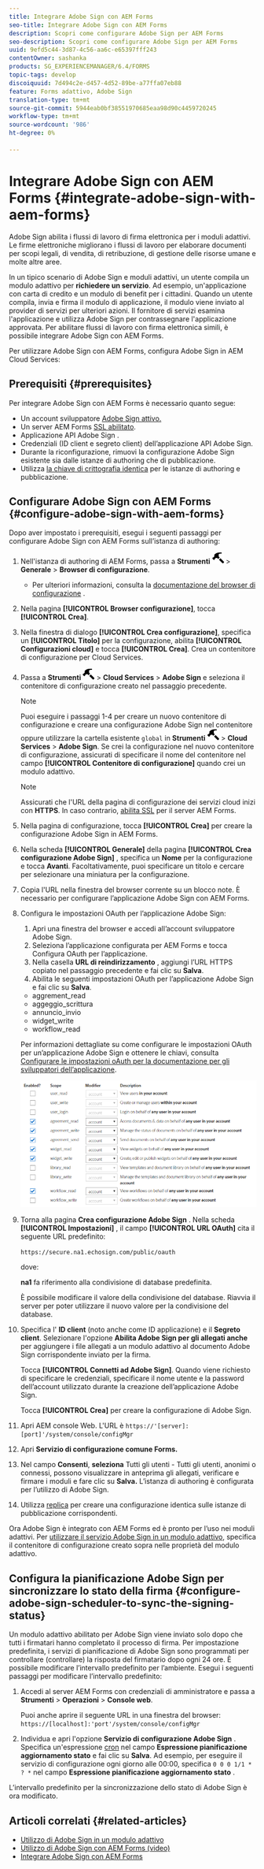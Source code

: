 ```yaml
---
title: Integrare Adobe Sign con AEM Forms
seo-title: Integrare Adobe Sign con AEM Forms
description: Scopri come configurare Adobe Sign per AEM Forms
seo-description: Scopri come configurare Adobe Sign per AEM Forms
uuid: 9efd5c44-3d87-4c56-aa6c-e65397fff243
contentOwner: sashanka
products: SG_EXPERIENCEMANAGER/6.4/FORMS
topic-tags: develop
discoiquuid: 7d494c2e-d457-4d52-89be-a77ffa07eb88
feature: Forms adattivo, Adobe Sign
translation-type: tm+mt
source-git-commit: 5944eab0bf38551970685eaa98d90c4459720245
workflow-type: tm+mt
source-wordcount: '986'
ht-degree: 0%

---
```



# Integrare Adobe Sign con AEM Forms {#integrate-adobe-sign-with-aem-forms}

Adobe Sign abilita i flussi di lavoro di firma elettronica per i moduli adattivi. Le firme elettroniche migliorano i flussi di lavoro per elaborare documenti per scopi legali, di vendita, di retribuzione, di gestione delle risorse umane e molte altre aree.

In un tipico scenario di Adobe Sign e moduli adattivi, un utente compila un modulo adattivo per **richiedere un servizio**. Ad esempio, un&#39;applicazione con carta di credito e un modulo di benefit per i cittadini. Quando un utente compila, invia e firma il modulo di applicazione, il modulo viene inviato al provider di servizi per ulteriori azioni. Il fornitore di servizi esamina l&#39;applicazione e utilizza Adobe Sign per contrassegnare l&#39;applicazione approvata. Per abilitare flussi di lavoro con firma elettronica simili, è possibile integrare Adobe Sign con AEM Forms.

Per utilizzare Adobe Sign con AEM Forms, configura Adobe Sign in AEM Cloud Services:

## Prerequisiti {#prerequisites}

Per integrare Adobe Sign con AEM Forms è necessario quanto segue:

* Un account sviluppatore [Adobe Sign attivo.](https://acrobat.adobe.com/us/en/why-adobe/developer-form.html)
* Un server AEM Forms [SSL abilitato](/help/sites-administering/ssl-by-default.md).
* Applicazione API Adobe Sign [](https://www.adobe.io/apis/documentcloud/sign/docs.html#!adobedocs/adobe-sign/master/gstarted/create_app.md).
* Credenziali (ID client e segreto client) dell’applicazione API Adobe Sign.
* Durante la riconfigurazione, rimuovi la configurazione Adobe Sign esistente sia dalle istanze di authoring che di pubblicazione.
* Utilizza [la chiave di crittografia identica](/help/sites-administering/security-checklist.md#make-sure-you-properly-replicate-encryption-keys-when-needed) per le istanze di authoring e pubblicazione.

## Configurare Adobe Sign con AEM Forms {#configure-adobe-sign-with-aem-forms}

Dopo aver impostato i prerequisiti, esegui i seguenti passaggi per configurare Adobe Sign con AEM Forms sull’istanza di authoring:

1. Nell&#39;istanza di authoring di AEM Forms, passa a **Strumenti** ![martello](assets/hammer.png) > **Generale** > **Browser di configurazione**.
   * Per ulteriori informazioni, consulta la [documentazione del browser di configurazione](/help/sites-administering/configurations.md) .
1. Nella pagina **[!UICONTROL Browser configurazione]**, tocca **[!UICONTROL Crea]**.
1. Nella finestra di dialogo **[!UICONTROL Crea configurazione]**, specifica un **[!UICONTROL Titolo]** per la configurazione, abilita **[!UICONTROL Configurazioni cloud]** e tocca **[!UICONTROL Crea]**. Crea un contenitore di configurazione per Cloud Services.
1. Passa a **Strumenti** ![martello](assets/hammer.png) > **Cloud Services** > **Adobe Sign** e seleziona il contenitore di configurazione creato nel passaggio precedente.

   >[!NOTE]
   >
   >Puoi eseguire i passaggi 1-4 per creare un nuovo contenitore di configurazione e creare una configurazione Adobe Sign nel contenitore oppure utilizzare la cartella esistente `global` in **Strumenti** ![martello](assets/hammer.png) > **Cloud Services** > **Adobe Sign**. Se crei la configurazione nel nuovo contenitore di configurazione, assicurati di specificare il nome del contenitore nel campo **[!UICONTROL Contenitore di configurazione]** quando crei un modulo adattivo.

   >[!NOTE]
   Assicurati che l&#39;URL della pagina di configurazione dei servizi cloud inizi con **HTTPS**. In caso contrario, [abilita SSL](/help/sites-administering/ssl-by-default.md) per il server AEM Forms.

1. Nella pagina di configurazione, tocca **[!UICONTROL Crea]** per creare la configurazione Adobe Sign in AEM Forms.
1. Nella scheda **[!UICONTROL Generale]** della pagina **[!UICONTROL Crea configurazione Adobe Sign]** , specifica un **Nome** per la configurazione e tocca **Avanti**. Facoltativamente, puoi specificare un titolo e cercare per selezionare una miniatura per la configurazione.

1. Copia l&#39;URL nella finestra del browser corrente su un blocco note. È necessario per configurare l’applicazione Adobe Sign con AEM Forms.

1. Configura le impostazioni OAuth per l’applicazione Adobe Sign:

   1. Apri una finestra del browser e accedi all’account sviluppatore Adobe Sign.
   1. Seleziona l’applicazione configurata per AEM Forms e tocca Configura OAuth per l’applicazione.
   1. Nella casella **URL di reindirizzamento** , aggiungi l’URL HTTPS copiato nel passaggio precedente e fai clic su **Salva**.
   1. Abilita le seguenti impostazioni OAuth per l’applicazione Adobe Sign e fai clic su **Salva**.
   * aggrement_read
   * aggeggio_scrittura
   * annuncio_invio
   * widget_write
   * workflow_read

   Per informazioni dettagliate su come configurare le impostazioni OAuth per un’applicazione Adobe Sign e ottenere le chiavi, consulta [Configurare le impostazioni oAuth per la documentazione per gli sviluppatori dell’applicazione](https://www.adobe.io/apis/documentcloud/sign/docs.html#!adobedocs/adobe-sign/master/gstarted/configure_oauth.md).

   ![Configurazione OAuth](assets/oauthconfig_new.png)

1. Torna alla pagina **Crea configurazione Adobe Sign** . Nella scheda **[!UICONTROL Impostazioni]** , il campo **[!UICONTROL URL OAuth]** cita il seguente URL predefinito:

   `https://secure.na1.echosign.com/public/oauth`

   dove:

   **na1** fa riferimento alla condivisione di database predefinita.

   È possibile modificare il valore della condivisione del database. Riavvia il server per poter utilizzare il nuovo valore per la condivisione del database.

1. Specifica l&#39; **ID client** (noto anche come ID applicazione) e il **Segreto client**. Selezionare l&#39;opzione **Abilita Adobe Sign per gli allegati anche** per aggiungere i file allegati a un modulo adattivo al documento Adobe Sign corrispondente inviato per la firma.

   Tocca **[!UICONTROL Connetti ad Adobe Sign]**. Quando viene richiesto di specificare le credenziali, specificare il nome utente e la password dell’account utilizzato durante la creazione dell’applicazione Adobe Sign.

   Tocca **[!UICONTROL Crea]** per creare la configurazione di Adobe Sign.

1. Apri AEM console Web. L&#39;URL è `https://'[server]:[port]'/system/console/configMgr`
1. Apri **Servizio di configurazione comune Forms.**
1. Nel campo **Consenti**, **seleziona** Tutti gli utenti - Tutti gli utenti, anonimi o connessi, possono visualizzare in anteprima gli allegati, verificare e firmare i moduli e fare clic su **Salva.** L’istanza di authoring è configurata per l’utilizzo di Adobe Sign.
1. Utilizza [replica](/help/sites-deploying/replication.md) per creare una configurazione identica sulle istanze di pubblicazione corrispondenti.

Ora Adobe Sign è integrato con AEM Forms ed è pronto per l’uso nei moduli adattivi. Per [utilizzare il servizio Adobe Sign in un modulo adattivo](../../forms/using/working-with-adobe-sign.md#configure-adobe-sign-for-an-adaptive-form), specifica il contenitore di configurazione creato sopra nelle proprietà del modulo adattivo.

## Configura la pianificazione Adobe Sign per sincronizzare lo stato della firma {#configure-adobe-sign-scheduler-to-sync-the-signing-status}

Un modulo adattivo abilitato per Adobe Sign viene inviato solo dopo che tutti i firmatari hanno completato il processo di firma. Per impostazione predefinita, i servizi di pianificazione di Adobe Sign sono programmati per controllare (controllare) la risposta del firmatario dopo ogni 24 ore. È possibile modificare l’intervallo predefinito per l’ambiente. Esegui i seguenti passaggi per modificare l’intervallo predefinito:

1. Accedi al server AEM Forms con credenziali di amministratore e passa a **Strumenti** > **Operazioni** > **Console web**.

   Puoi anche aprire il seguente URL in una finestra del browser:
   `https://[localhost]:'port'/system/console/configMgr`

1. Individua e apri l&#39;opzione **Servizio di configurazione Adobe Sign** . Specifica un&#39;espressione [cron](https://en.wikipedia.org/wiki/Cron#CRON_expression) nel campo **Espressione pianificazione aggiornamento stato** e fai clic su **Salva**. Ad esempio, per eseguire il servizio di configurazione ogni giorno alle 00:00, specifica `0 0 0 1/1 * ? *` nel campo **Espressione pianificazione aggiornamento stato** .

L’intervallo predefinito per la sincronizzazione dello stato di Adobe Sign è ora modificato.

## Articoli correlati {#related-articles}

* [Utilizzo di Adobe Sign in un modulo adattivo](../../forms/using/working-with-adobe-sign.md)
* [Utilizzo di Adobe Sign con AEM Forms (video)](https://helpx.adobe.com/experience-manager/kt/forms/using/adobe-sign-integration-feature-video.html)
* [Integrare Adobe Sign con AEM Forms](../../forms/using/adobe-sign-integration-adaptive-forms.md)
